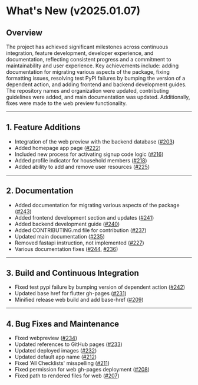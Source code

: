 # What's New (v2025.01.07)

## Overview

The project has achieved significant milestones across continuous integration, feature development, developer experience, and documentation, reflecting consistent progress and a commitment to maintainability and user experience. Key achievements include: adding documentation for migrating various aspects of the package, fixing formatting issues, resolving test PyPI failures by bumping the version of a dependent action, and adding frontend and backend development guides. The repository names and organization were updated, contributing guidelines were added, and main documentation was updated. Additionally, fixes were made to the web preview functionality.

---

## **1. Feature Additions**

- Integration of the web preview with the backend database ([#203](https://github.com/UW-THINKlab/resilience/pull/203))
- Added homepage app page ([#222](https://github.com/UW-THINKlab/resilience/pull/222))
- Included new process for activating signup code logic ([#216](https://github.com/UW-THINKlab/resilience/pull/216))
- Added profile indicator for household members ([#218](https://github.com/UW-THINKlab/resilience/pull/218))
- Added ability to add and remove user resources ([#225](https://github.com/UW-THINKlab/resilience/pull/225))


---

## **2. Documentation**

- Added documentation for migrating various aspects of the package ([#243](https://github.com/UW-THINKlab/resilience/pull/243))
- Added frontend development section and updates  ([#241](https://github.com/UW-THINKlab/resilience/pull/241))
- Added backend development guide ([#240](https://github.com/UW-THINKlab/resilience/pull/240))
- Added CONTRIBUTING.md file for contribution ([#237](https://github.com/UW-THINKlab/resilience/pull/237))
- Updated main documentation ([#235](https://github.com/UW-THINKlab/resilience/pull/235))
- Removed fastapi instruction, not implemented ([#227](https://github.com/UW-THINKlab/resilience/pull/227))
- Various documentation fixes ([#244](https://github.com/UW-THINKlab/resilience/pull/244), [#236](https://github.com/UW-THINKlab/resilience/pull/236))



---

## **3. Build and Continuous Integration**

- Fixed test pypi failure by bumping version of dependent action ([#242](https://github.com/UW-THINKlab/resilience/pull/242))
- Updated base href for flutter gh-pages ([#231](https://github.com/UW-THINKlab/resilience/pull/231))
- Minified release web build and add base-href ([#209](https://github.com/UW-THINKlab/resilience/pull/209))


---

## **4. Bug Fixes and Maintenance**

- Fixed webpreview ([#234](https://github.com/UW-THINKlab/resilience/pull/234))
- Updated references to GitHub pages ([#233](https://github.com/UW-THINKlab/resilience/pull/233))
- Updated deployed images ([#232](https://github.com/UW-THINKlab/resilience/pull/232))
- Updated default app name ([#212](https://github.com/UW-THINKlab/resilience/pull/212))
- Fixed 'All Checklists' misspelling ([#211](https://github.com/UW-THINKlab/resilience/pull/211))
- Fixed permission for web gh-pages deployment ([#208](https://github.com/UW-THINKlab/resilience/pull/208))
- Fixed path to rendered files for web ([#207](https://github.com/UW-THINKlab/resilience/pull/207))


